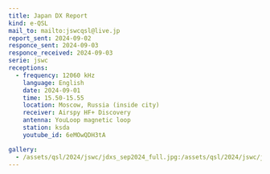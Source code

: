 ```yaml
---
title: Japan DX Report
kind: e-QSL
mail_to: mailto:jswcqsl@live.jp
report_sent: 2024-09-02
responce_sent: 2024-09-03
responce_received: 2024-09-03
serie: jswc
receptions:
  - frequency: 12060 kHz
    language: English
    date: 2024-09-01
    time: 15.50-15.55
    location: Moscow, Russia (inside city)
    receiver: Airspy HF+ Discovery
    antenna: YouLoop magnetic loop
    station: ksda
    youtube_id: 6eMOwQDH3tA

gallery:
  - /assets/qsl/2024/jswc/jdxs_sep2024_full.jpg:/assets/qsl/2024/jswc/jdxs_sep2024_small.jpg
---
```

